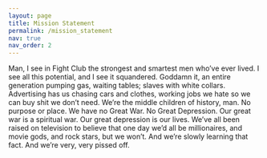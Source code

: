 ```yaml
---
layout: page
title: Mission Statement
permalink: /mission_statement
nav: true
nav_order: 2
---
```


Man, I see in Fight Club the strongest and smartest men who’ve ever lived. I see all this potential, and I see it squandered. Goddamn it, an entire generation pumping gas, waiting tables; slaves with white collars. Advertising has us chasing cars and clothes, working jobs we hate so we can buy shit we don’t need. We’re the middle children of history, man. No purpose or place. We have no Great War. No Great Depression. Our great war is a spiritual war. Our great depression is our lives. We’ve all been raised on television to believe that one day we’d all be millionaires, and movie gods, and rock stars, but we won’t. And we’re slowly learning that fact. And we’re very, very pissed off.